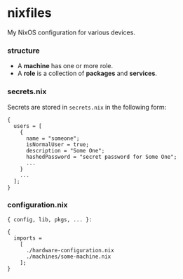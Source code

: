 # nixfiles

My NixOS configuration for various devices.

### structure

* A **machine** has one or more role.
* A **role** is a collection of **packages** and **services**.

### secrets.nix

Secrets are stored in `secrets.nix` in the following form:

```
{
  users = [
    {
      name = "someone";
      isNormalUser = true;
      description = "Some One";
      hashedPassword = "secret password for Some One";
      ...
    }
    ...
  ];
}
```

### configuration.nix

```
{ config, lib, pkgs, ... }:

{
  imports =
    [
      ./hardware-configuration.nix
      ./machines/some-machine.nix
    ];
}
```
